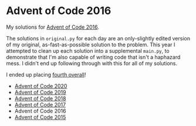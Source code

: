 # Advent of Code 2016

My solutions for [Advent of Code 2016](http://adventofcode.com/2016).

The solutions in `original.py` for each day are an only-slightly edited version of my original, as-fast-as-possible solution to the problem.
This year I attempted to clean up each solution into a supplemental `main.py`, to demonstrate that I'm also capable of writing code that isn't a haphazard mess.
I didn't end up following through with this for all of my solutions.

I ended up placing [fourth overall](https://adventofcode.com/2016/leaderboard)!

- [Advent of Code 2020](https://github.com/orez-/Advent-of-Code-2020)
- [Advent of Code 2019](https://github.com/orez-/Advent-of-Code-2019)
- [Advent of Code 2018](https://github.com/orez-/Advent-of-Code-2018)
- [Advent of Code 2017](https://github.com/orez-/Advent-of-Code-2017)
- Advent of Code 2016
- [Advent of Code 2015](https://github.com/orez-/Advent-of-Code-2015)
